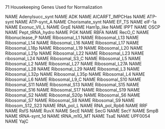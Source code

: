 71 Housekeeping Genes Used for Normalization

NAME  Adenylsucc_synt
NAME  ADK
NAME  AICARFT_IMPCHas
NAME  ATP-synt
NAME  ATP-synt_A
NAME  Chorismate_synt
NAME  EF_TS
NAME  eIF-1a
NAME  Exonuc_VII_L
NAME  GrpE
NAME  Ham1p_like
NAME  IPPT
NAME  OSCP
NAME  Pept_tRNA_hydro
NAME  PGK
NAME  RBFA
NAME  RecO_C
NAME  Ribonuclease_P
NAME  Ribosomal_L1
NAME  Ribosomal_L13
NAME  Ribosomal_L14
NAME  Ribosomal_L16
NAME  Ribosomal_L17
NAME  Ribosomal_L18p
NAME  Ribosomal_L19
NAME  Ribosomal_L20
NAME  Ribosomal_L21p
NAME  Ribosomal_L22
NAME  Ribosomal_L23
NAME  ribosomal_L24
NAME  Ribosomal_S3_C
NAME  Ribosomal_L5
NAME  Ribosomal_L2
NAME  Ribosomal_L27
NAME  Ribosomal_L27A
NAME  Ribosomal_L28
NAME  Ribosomal_L29
NAME  Ribosomal_L3
NAME  Ribosomal_L32p
NAME  Ribosomal_L35p
NAME  Ribosomal_L4
NAME  Ribosomal_L6
NAME  Ribosomal_L9_C
NAME  Ribosomal_S10
NAME  Ribosomal_S11
NAME  Ribosomal_S13
NAME  Ribosomal_S15
NAME  Ribosomal_S16
NAME  Ribosomal_S17
NAME  Ribosomal_S19
NAME  Ribosomal_S2
NAME  Ribosomal_S20p
NAME  Ribosomal_S6
NAME  Ribosomal_S7
NAME  Ribosomal_S8
NAME  Ribosomal_S9
NAME  Ribosom_S12_S23
NAME  RNA_pol_L
NAME  RNA_pol_Rpb6
NAME  RRF
NAME  RsfS
NAME  RuvX
NAME  SecE
NAME  SecG
NAME  SecY
NAME  SmpB
NAME  tRNA-synt_1d
NAME  tRNA_m1G_MT
NAME  TsaE
NAME  UPF0054
NAME  YajC
